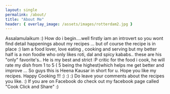 ```yaml
---
layout: single
permalink: /about/
title: "About Me"
header: { overlay_image: /assets/images/rotterdam2.jpg }
---
```


Assalamulaikum :) How do i begin....well firstly iam an introvert so you wont find detail happenings about my recipes ... but of course the recipe is in place :) Iam a food lover, love eating , cooking and serving but my better half is a non foodie who only likes roti, dal and spicy kababs.. these are his "only" favorite's.. He is my best and strict :P critic for the food i cook, he will rate my dish from 1 to 5 ( 5 being the highest)which helps me get better and improve ... So guys this is Heena Kausar in short for u. Hope you like my recipes. Happy Cooking !!! :) :) :) Do leave your comments about the recipes you like. :) If you are on Facebook do check out my facebook page called "Cook Click and Share" :)
